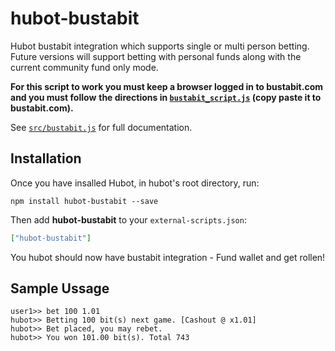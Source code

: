 # hubot-bustabit

Hubot bustabit integration which supports single or multi person betting.
Future versions will support betting with personal funds along with the 
current community fund only mode.

**For this script to work you must keep a browser logged in to bustabit.com and you must follow**
**the directions in [`bustabit_script.js`](bustabit_script.js) (copy paste it to bustabit.com).**

See [`src/bustabit.js`](src/bustabit.js) for full documentation.

## Installation

Once you have insalled Hubot, in hubot's root directory, run:

`npm install hubot-bustabit --save`

Then add **hubot-bustabit** to your `external-scripts.json`:

```json
["hubot-bustabit"]
```

You hubot should now have bustabit integration - Fund wallet and get rollen!

## Sample Ussage

```
user1>> bet 100 1.01
hubot>> Betting 100 bit(s) next game. [Cashout @ x1.01]
hubot>> Bet placed, you may rebet.
hubot>> You won 101.00 bit(s). Total 743

```
